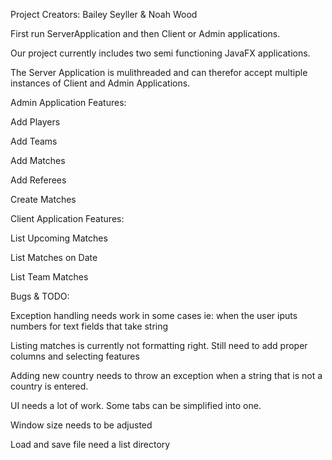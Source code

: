 Project Creators:
Bailey Seyller &
Noah Wood

First run ServerApplication and then Client or Admin applications.

Our project currently includes two semi functioning JavaFX applications.

The Server Application is mulithreaded and can therefor accept multiple instances of Client and Admin Applications.

Admin Application Features:

Add Players

Add Teams

Add Matches

Add Referees

Create Matches

Client Application Features:

List Upcoming Matches

List Matches on Date

List Team Matches

Bugs & TODO:

Exception handling needs work in some cases ie: when the user iputs numbers for text fields that take string

Listing matches is currently not formatting right. Still need to add proper columns and selecting features

Adding new country needs to throw an exception when a string that is not a country is entered.

UI needs a lot of work. Some tabs can be simplified into one. 

Window size needs to be adjusted

Load and save file need a list directory
 
